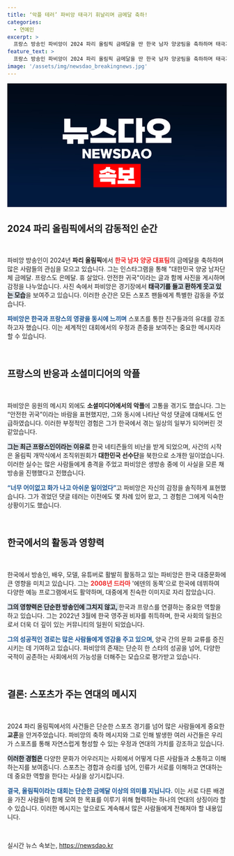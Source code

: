 ```yaml
---
title: ‘악플 테러’ 파비앙 태극기 휘날리며 금메달 축하!
categories:
  - 연예인
excerpt: >
  프랑스 방송인 파비앙이 2024 파리 올림픽 금메달을 딴 한국 남자 양궁팀을 축하하며 태극기를 들고 환한 미소를 지은 사진을 공개했다. 그러나 그는 한국 네티즌들의 악성댓글에 시달린 이야기로 사회적 논란을 일으켰다.
feature_text: >
  프랑스 방송인 파비앙이 2024 파리 올림픽 금메달을 딴 한국 남자 양궁팀을 축하하며 태극기를 들고 환한 미소를 지은 사진을 공개했다. 그러나 그는 한국 네티즌들의 악성댓글에 시달린 이야기로 사회적 논란을 일으켰다.
image: '/assets/img/newsdao_breakingnews.jpg'
---
```


<p><img src="/assets/img/newsdao_breakingnews.jpg" alt="pcversion 속보" /></p>

<h2 data-ke-size="size26">2024 파리 올림픽에서의 감동적인 순간</h2>

<p data-ke-size="size16">&nbsp;</p>

<p>파비앙 방송인이 2024년 <b>파리 올림픽</b>에서 <b><span style="color: #ee2323;">한국 남자 양궁 대표팀</span></b>의 금메달을 축하하며 많은 사람들의 관심을 모으고 있습니다. 그는 인스타그램을 통해 "대한민국 양궁 남자단체 금메달. 프랑스도 은메달. 휴 살았다. 안전한 귀국"이라는 글과 함께 사진을 게시하며 감정을 나누었습니다. 사진 속에서 파비앙은 경기장에서 <b><span style="background-color: #21538527;">태극기를 들고 환하게 웃고 있는 모습</span></b>을 보여주고 있습니다. 이러한 순간은 모든 스포츠 팬들에게 특별한 감동을 주었습니다.</p>

<p><b><span style="color: #1a5490;">파비앙은 한국과 프랑스의 영광을 동시에 느끼며</span></b> 스포츠를 통한 친구들과의 유대를 강조하고자 했습니다. 이는 세계적인 대회에서의 우정과 존중을 보여주는 중요한 메시지라 할 수 있습니다. </p>

<p data-ke-size="size16">&nbsp;</p>

<h2 data-ke-size="size26">프랑스의 반응과 소셜미디어의 악플</h2>

<p data-ke-size="size16">&nbsp;</p>

<p>파비앙은 응원의 메시지 외에도 <b>소셜미디어에서의 악플</b>에 고통을 겪기도 했습니다. 그는 “안전한 귀국”이라는 바람을 표현했지만, 그와 동시에 나타난 악성 댓글에 대해서도 언급하였습니다. 이러한 부정적인 경험은 그가 한국에서 겪는 일상의 일부가 되어버린 것 같았습니다. </p>

<p><b><span style="background-color: #21538527;">그는 최근 프랑스인이라는 이유로</span></b> 한국 네티즌들의 비난을 받게 되었으며, 사건의 시작은 올림픽 개막식에서 조직위원회가 <b>대한민국 선수단</b>을 북한으로 소개한 일이었습니다. 이러한 실수는 많은 사람들에게 충격을 주었고 파비앙은 생방송 중에 이 사실을 모른 채 방송을 진행했다고 전했습니다. </p>

<p><b><span style="color: #1a5490;">“너무 어이없고 화가 나고 아쉬운 일이었다”</span></b>고 파비앙은 자신의 감정을 솔직하게 표현했습니다. 그가 겪었던 댓글 테러는 이전에도 몇 차례 있어 왔고, 그 경험은 그에게 익숙한 상황이기도 했습니다.</p>

<p data-ke-size="size16">&nbsp;</p>

<h2 data-ke-size="size26">한국에서의 활동과 영향력</h2>

<p data-ke-size="size16">&nbsp;</p>

<p>한국에서 방송인, 배우, 모델, 유튜버로 활발히 활동하고 있는 파비앙은 한국 대중문화에 큰 영향을 미치고 있습니다. 그는 <b><span style="color: #ee2323;">2008년 드라마</span></b> '에덴의 동쪽'으로 한국에 데뷔하여 다양한 예능 프로그램에서도 활약하며, 대중에게 친숙한 이미지로 자리 잡았습니다.</p>

<p><b><span style="background-color: #21538527;">그의 영향력은 단순한 방송인에 그치지 않고, </span></b>한국과 프랑스를 연결하는 중요한 역할을 하고 있습니다. 그는 2022년 3월에 한국 영주권 비자를 취득하며, 한국 사회의 일원으로서 더욱 더 깊이 있는 커뮤니티의 일원이 되었습니다. </p>

<p><b><span style="color: #1a5490;">그의 성공적인 경로는 많은 사람들에게 영감을 주고 있으며, </span></b>양국 간의 문화 교류를 증진시키는 데 기여하고 있습니다. 파비앙의 존재는 단순히 한 스타의 성공을 넘어, 다양한 국적이 공존하는 사회에서의 가능성을 더해주는 모습으로 평가받고 있습니다.</p>

<p data-ke-size="size16">&nbsp;</p>

<h2 data-ke-size="size26">결론: 스포츠가 주는 연대의 메시지</h2>

<p data-ke-size="size16">&nbsp;</p>

<p>2024 파리 올림픽에서의 사건들은 단순한 스포츠 경기를 넘어 많은 사람들에게 중요한 <b>교훈</b>을 안겨주었습니다. 파비앙의 축하 메시지와 그로 인해 발생한 여러 사건들은 우리가 스포츠를 통해 자연스럽게 형성할 수 있는 우정과 연대의 가치를 강조하고 있습니다. </p>

<p><b><span style="background-color: #21538527;">이러한 경험은</span></b> 다양한 문화가 어우러지는 사회에서 어떻게 다른 사람들과 소통하고 이해하는지를 보여줍니다. 스포츠는 경합과 승리를 넘어, 인류가 서로를 이해하고 연대하는 데 중요한 역할을 한다는 사실을 상기시킵니다.</p>

<p><b><span style="color: #1a5490;">결국, 올림픽이라는 대회는 단순한 금메달 이상의 의미를 지닙니다.</span></b> 이는 서로 다른 배경을 가진 사람들이 함께 모여 한 목표를 이루기 위해 협력하는 하나의 연대의 상징이라 할 수 있습니다. 이러한 메시지는 앞으로도 계속해서 많은 사람들에게 전해져야 할 내용입니다.</p>

<p data-ke-size="size16">&nbsp;</p>
실시간 뉴스 속보는, <a href="https://newsdao.kr" rel="dofollow">https://newsdao.kr</a>


